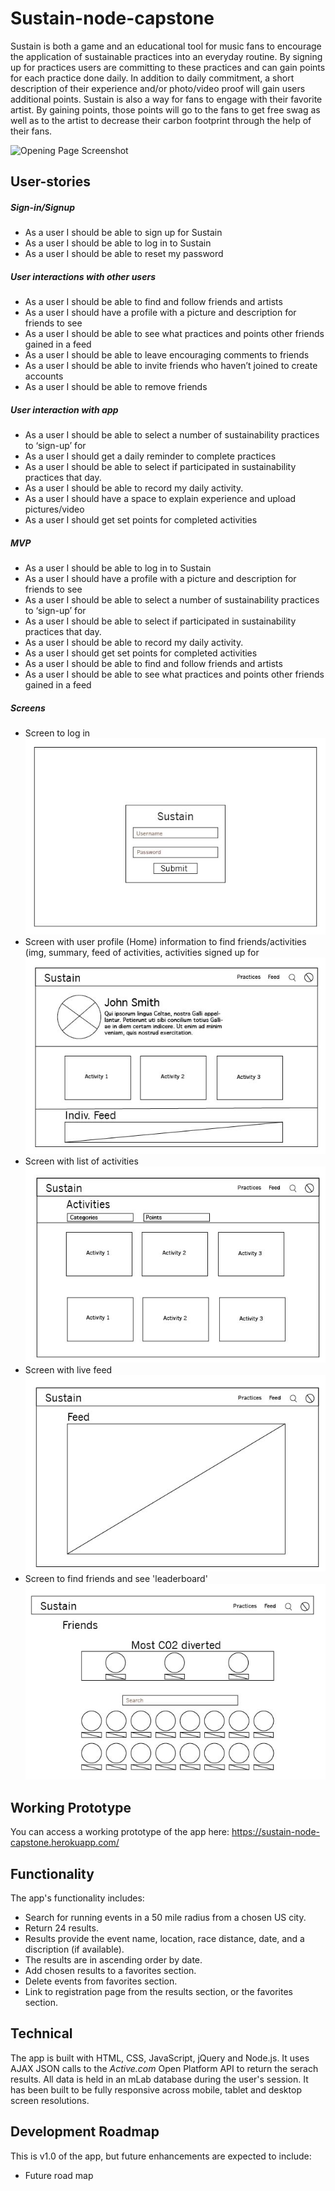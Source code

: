 # Sustain-node-capstone
Sustain is both a game and an educational tool for music fans to encourage the application of sustainable practices into an everyday routine. By signing up for practices users are committing to these practices and can gain points for each practice done daily. In addition to daily commitment, a short description of their experience and/or photo/video proof will gain users additional points. Sustain is also a way for fans to engage with their favorite artist. By gaining points, those points will go to the fans to get free swag as well as to the artist to decrease their carbon footprint through the help of their fans.

![Opening Page Screenshot](https://github.com/LeahBorns/upbeat-atlas-artist-finder-songkick-api-capstone/blob/master/github-images/opening-page-screen-shot.png)

## User-stories

##### Sign-in/Signup
* As a user I should be able to sign up for Sustain
* As a user I should be able to log in to Sustain
* As a user I should be able to reset my password

##### User interactions with other users
* As a user I should be able to find and follow friends and artists
* As a user I should have a profile with a picture and description for friends to see
* As a user I should be able to see what practices and points other friends gained in a feed
* As a user I should be able to leave encouraging comments to friends
* As a user I should be able to invite friends who haven’t joined to create accounts
* As a user I should be able to remove friends

##### User interaction with app
* As a user I should be able to select a number of sustainability practices to ‘sign-up’ for
* As a user I should get a daily reminder to complete practices
* As a user I should be able to select if participated in sustainability practices that day.
* As a user I should be able to record my daily activity.
* As a user I should have a space to explain experience and upload pictures/video
* As a user I should get set points for completed activities

##### MVP
* As a user I should be able to log in to Sustain
* As a user I should have a profile with a picture and description for friends to see
* As a user I should be able to select a number of sustainability practices to ‘sign-up’ for
* As a user I should be able to select if participated in sustainability practices that day.
* As a user I should be able to record my daily activity.
* As a user I should get set points for completed activities
* As a user I should be able to find and follow friends and artists
* As a user I should be able to see what practices and points other friends gained in a feed

##### Screens

* Screen to log in
![Log-In](https://github.com/LeahBorns/sustain-node-capstone/blob/master/github-images/sustain-node-capstone-wireframe-login.jpg)
* Screen with user profile (Home) information to find friends/activities (img, summary, feed of activities, activities signed up for
![Profile](https://github.com/LeahBorns/sustain-node-capstone/blob/master/github-images/sustain-node-capstone-wireframe_profile.jpg)
* Screen with list of activities
![Activities](https://github.com/LeahBorns/sustain-node-capstone/blob/master/github-images/sustain-node-capstone-wireframe_activities.jpg)
* Screen with live feed
![Live feed](https://github.com/LeahBorns/sustain-node-capstone/blob/master/github-images/sustain-node-capstone-wireframe_feed.jpg)
* Screen to find friends and see 'leaderboard'
![Find friends](https://github.com/LeahBorns/sustain-node-capstone/blob/master/github-images/sustain-node-capstone-wireframe_find-friends.jpg)




## Working Prototype

You can access a working prototype of the app here: https://sustain-node-capstone.herokuapp.com/

## Functionality
The app's functionality includes:

* Search for running events in a 50 mile radius from a chosen US city.
* Return 24 results.
* Results provide the event name, location, race distance, date, and a discription (if available).
* The results are in ascending order by date.
* Add chosen results to a favorites section.
* Delete events from favorites section.
* Link to registration page from the results section, or the favorites section.

## Technical

The app is built with HTML, CSS, JavaScript, jQuery and Node.js. It uses AJAX JSON calls to the *Active.com* Open Platform API to return the serach results. All data is held in an mLab database during the user's session. It has been built to be fully responsive across mobile, tablet and desktop screen resolutions.

## Development Roadmap

This is v1.0 of the app, but future enhancements are expected to include:

* Future road map
